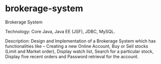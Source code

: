 # brokerage-system
Brokerage System

Technology: Core Java, Java EE (JSF), JDBC, MySQL.

Description: 
Design and Implementation of a Brokerage System which has functionalities like – Creating a new Online Account, Buy or Sell stocks (Limit and Market order), Display watch list, Search for a particular stock, Display five recent orders and Password retrieval for the account.
